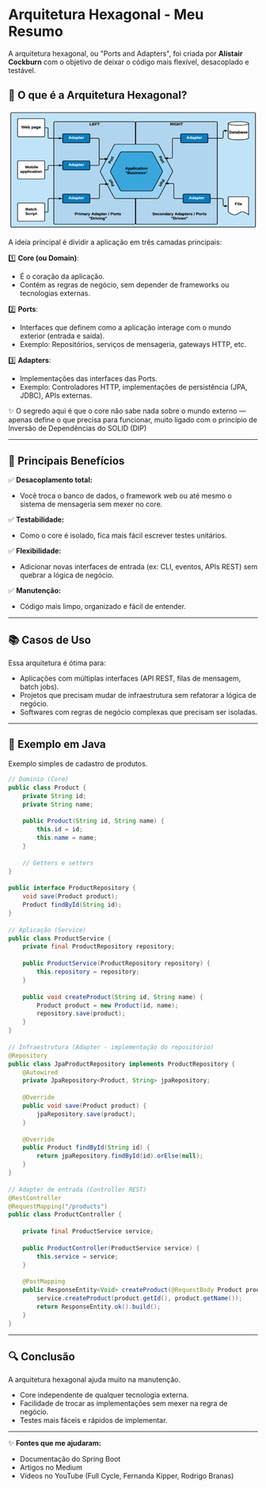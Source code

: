 # Arquitetura Hexagonal - Meu Resumo

A arquitetura hexagonal, ou "Ports and Adapters", foi criada por **Alistair Cockburn** com o objetivo de deixar o código mais flexível, desacoplado e testável.

## 🧱 O que é a Arquitetura Hexagonal?

![Arquitetura](arquitetura-hexagonal.png)

A ideia principal é dividir a aplicação em três camadas principais:

1️⃣ **Core (ou Domain)**: 
   - É o coração da aplicação. 
   - Contém as regras de negócio, sem depender de frameworks ou tecnologias externas. 

2️⃣ **Ports**: 
   - Interfaces que definem como a aplicação interage com o mundo exterior (entrada e saída).
   - Exemplo: Repositórios, serviços de mensageria, gateways HTTP, etc.

3️⃣ **Adapters**: 
   - Implementações das interfaces das Ports.
   - Exemplo: Controladores HTTP, implementações de persistência (JPA, JDBC), APIs externas.

✨ O segredo aqui é que o core não sabe nada sobre o mundo externo — apenas define o que precisa para funcionar, muito ligado com o princípio de Inversão de Dependências do SOLID (DIP)

---

## 🎯 Principais Benefícios

✅ **Desacoplamento total:** 
   - Você troca o banco de dados, o framework web ou até mesmo o sistema de mensageria sem mexer no core.

✅ **Testabilidade:** 
   - Como o core é isolado, fica mais fácil escrever testes unitários.

✅ **Flexibilidade:** 
   - Adicionar novas interfaces de entrada (ex: CLI, eventos, APIs REST) sem quebrar a lógica de negócio.

✅ **Manutenção:** 
   - Código mais limpo, organizado e fácil de entender.

---

## 📚 Casos de Uso

Essa arquitetura é ótima para:

- Aplicações com múltiplas interfaces (API REST, filas de mensagem, batch jobs).
- Projetos que precisam mudar de infraestrutura sem refatorar a lógica de negócio.
- Softwares com regras de negócio complexas que precisam ser isoladas.

---

## 🔧 Exemplo em Java

Exemplo simples de cadastro de produtos.

```java
// Dominio (Core)
public class Product {
    private String id;
    private String name;

    public Product(String id, String name) {
        this.id = id;
        this.name = name;
    }

    // Getters e setters
}

public interface ProductRepository {
    void save(Product product);
    Product findById(String id);
}

// Aplicação (Service)
public class ProductService {
    private final ProductRepository repository;

    public ProductService(ProductRepository repository) {
        this.repository = repository;
    }

    public void createProduct(String id, String name) {
        Product product = new Product(id, name);
        repository.save(product);
    }
}

// Infraestrutura (Adapter - implementação do repositório)
@Repository
public class JpaProductRepository implements ProductRepository {
    @Autowired
    private JpaRepository<Product, String> jpaRepository;

    @Override
    public void save(Product product) {
        jpaRepository.save(product);
    }

    @Override
    public Product findById(String id) {
        return jpaRepository.findById(id).orElse(null);
    }
}

// Adapter de entrada (Controller REST)
@RestController
@RequestMapping("/products")
public class ProductController {

    private final ProductService service;

    public ProductController(ProductService service) {
        this.service = service;
    }

    @PostMapping
    public ResponseEntity<Void> createProduct(@RequestBody Product product) {
        service.createProduct(product.getId(), product.getName());
        return ResponseEntity.ok().build();
    }
}
```

---

## 🔍 Conclusão

A arquitetura hexagonal ajuda muito na manutenção.

- Core independente de qualquer tecnologia externa.
- Facilidade de trocar as implementações sem mexer na regra de negócio.
- Testes mais fáceis e rápidos de implementar.

---

✨ **Fontes que me ajudaram:**
- Documentação do Spring Boot
- Artigos no Medium
- Vídeos no YouTube (Full Cycle, Fernanda Kipper, Rodrigo Branas)

